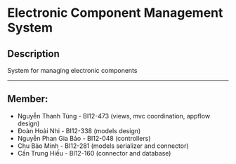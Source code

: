 # Electronic Component Management System

## Description

System for managing electronic components

---

## Member:
- Nguyễn Thanh Tùng - BI12-473 (views, mvc coordination, appflow design)
- Đoàn Hoài Nhi - BI12-338 (models design)
- Nguyễn Phan Gia Bảo - BI12-048 (controllers)
- Chu Bảo Minh - BI12-281 (models serializer and connector)
- Cấn Trung Hiếu - BI12-160 (connector and database)
